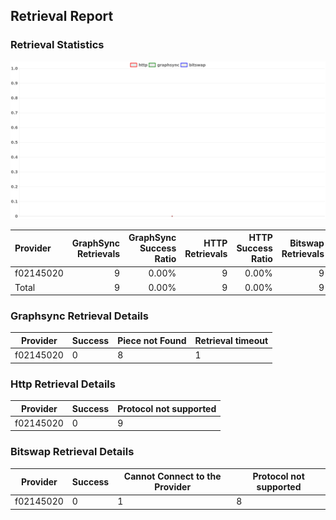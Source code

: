 ## Retrieval Report
### Retrieval Statistics
<img src="https://raw.githubusercontent.com/data-preservation-programs/filplus-checker-assets/main/filecoin-project/filecoin-plus-large-datasets/issues/1348/1689879213683.png"/>

| Provider  | GraphSync Retrievals | GraphSync Success Ratio | HTTP Retrievals | HTTP Success Ratio | Bitswap Retrievals | Bitswap Success Ratio |
| :-------- | -------------------: | ----------------------: | --------------: | -----------------: | -----------------: | --------------------: |
| f02145020 |                    9 |                   0.00% |               9 |              0.00% |                  9 |                 0.00% |
| Total     |                    9 |                   0.00% |               9 |              0.00% |                  9 |                 0.00% |

### Graphsync Retrieval Details
| Provider  | Success | Piece not Found | Retrieval timeout |
| --------- | ------- | --------------- | ----------------- |
| f02145020 | 0       | 8               | 1                 |

### Http Retrieval Details
| Provider  | Success | Protocol not supported |
| --------- | ------- | ---------------------- |
| f02145020 | 0       | 9                      |

### Bitswap Retrieval Details
| Provider  | Success | Cannot Connect to the Provider | Protocol not supported |
| --------- | ------- | ------------------------------ | ---------------------- |
| f02145020 | 0       | 1                              | 8                      |
